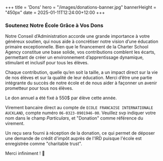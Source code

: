 +++
title = 'Dons'
hero = "/images/donations-banner.jpg"
bannerHeight = "450px"
date = 2025-01-11T12:24:00+12:00
+++

### Soutenez Notre École Grâce à Vos Dons

Notre Conseil d’Administration accorde une grande importance à votre généreux soutien, qui nous aide à concrétiser notre vision d’une éducation primaire exceptionnelle. Bien que le financement de la Charter School Agency constitue une base solide, vos contributions comblent les écarts, permettant de créer un environnement d’apprentissage dynamique, stimulant et inclusif pour tous les élèves.

Chaque contribution, quelle qu’en soit la taille, a un impact direct sur la vie de nos élèves et sur la qualité de leur éducation. Merci d’être une partie intégrante du succès de notre école et de nous aider à façonner un avenir prometteur pour tous nos élèves.

Le don annuel a été fixé à 550$ par élève cette année.

Virement bancaire direct au compte de `ECOLE FRANCAISE INTERNATIONALE AUCKLAND`, compte numéro `06-0323-0901946-00`. Veuillez svp indiquer votre nom dans le champ _Particulars_, et "Donation" comme référence du virement.

Un reçu sera fourni à réception de la donation, ce qui permet de déposer une demande de crédit d'impôt auprès de l'IRD puisque l'école est enregistrée comme "charitable trust".

Merci infiniment ! 🙏
